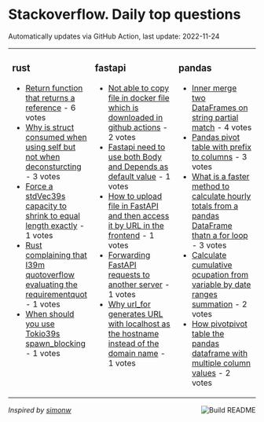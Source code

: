 # Stackoverflow. Daily top questions 

Automatically updates via GitHub Action, last update: <!-- date starts -->2022-11-24<!-- date ends -->


<table><tr><td valign="top" width="33%">

### rust
<!-- rust starts -->
* [Return function that returns a reference](https://stackoverflow.com/questions/74544476/return-function-that-returns-a-reference) - 6 votes
* [Why is struct consumed when using self but not when deconsturcting](https://stackoverflow.com/questions/74544132/why-is-struct-consumed-when-using-self-but-not-when-deconsturcting) - 3 votes
* [Force a stdVec39s capacity to shrink to equal length exactly](https://stackoverflow.com/questions/74555791/force-a-stdvecs-capacity-to-shrink-to-equal-length-exactly) - 1 votes
* [Rust complaining that I39m quotoverflow evaluating the requirementquot](https://stackoverflow.com/questions/74553392/rust-complaining-that-im-overflow-evaluating-the-requirement) - 1 votes
* [When should you use Tokio39s spawn_blocking](https://stackoverflow.com/questions/74547541/when-should-you-use-tokios-spawn-blocking) - 1 votes
<!-- rust ends -->
</td><td valign="top" width="34%">


### fastapi
<!-- fastapi starts -->
* [Not able to copy file in docker file which is downloaded in github actions](https://stackoverflow.com/questions/74551520/not-able-to-copy-file-in-docker-file-which-is-downloaded-in-github-actions) - 2 votes
* [Fastapi  need to use both Body and Depends as default value](https://stackoverflow.com/questions/74560552/fastapi-need-to-use-both-body-and-depends-as-default-value) - 1 votes
* [How to upload file in FastAPI and then access it by URL in the frontend](https://stackoverflow.com/questions/74559701/how-to-upload-file-in-fastapi-and-then-access-it-by-url-in-the-frontend) - 1 votes
* [Forwarding FastAPI requests to another server](https://stackoverflow.com/questions/74555102/forwarding-fastapi-requests-to-another-server) - 1 votes
* [Why url_for generates URL with localhost as the hostname instead of the domain name](https://stackoverflow.com/questions/74549045/why-url-for-generates-url-with-localhost-as-the-hostname-instead-of-the-domain-n) - 1 votes
<!-- fastapi ends -->
</td><td valign="top" width="34%">


### pandas
<!-- pandas starts -->
* [Inner merge two DataFrames on string partial match](https://stackoverflow.com/questions/74548343/inner-merge-two-dataframes-on-string-partial-match) - 4 votes
* [Pandas pivot table with prefix to columns](https://stackoverflow.com/questions/74544759/pandas-pivot-table-with-prefix-to-columns) - 3 votes
* [What is a faster method to calculate hourly totals from a pandas DataFrame thatn a for loop](https://stackoverflow.com/questions/74547954/what-is-a-faster-method-to-calculate-hourly-totals-from-a-pandas-dataframe-thatn) - 3 votes
* [Calculate cumulative ocupation from variable by date ranges summation](https://stackoverflow.com/questions/74558578/calculate-cumulative-ocupation-from-variable-by-date-ranges-summation) - 2 votes
* [How pivotpivot table the pandas dataframe with multiple column values](https://stackoverflow.com/questions/74547796/how-pivot-pivot-table-the-pandas-dataframe-with-multiple-column-values) - 2 votes
<!-- pandas ends -->
</td></tr></table>

<a href="https://github.com/hp0404/hp0404/actions"><img src="https://github.com/hp0404/hp0404/workflows/Build%20README/badge.svg" align="right" alt="Build README"></a> <p>*Inspired by  [simonw](https://github.com/simonw/simonw)*</p>
